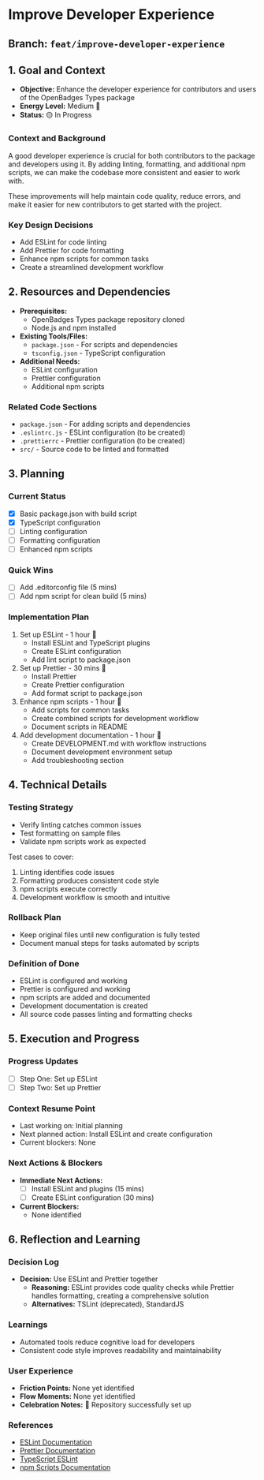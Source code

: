 # Improve Developer Experience

## Branch: `feat/improve-developer-experience`

## 1. Goal and Context
- **Objective:** Enhance the developer experience for contributors and users of the OpenBadges Types package
- **Energy Level:** Medium 🔋
- **Status:** 🟡 In Progress

### Context and Background
A good developer experience is crucial for both contributors to the package and developers using it. By adding linting, formatting, and additional npm scripts, we can make the codebase more consistent and easier to work with.

These improvements will help maintain code quality, reduce errors, and make it easier for new contributors to get started with the project.

### Key Design Decisions
- Add ESLint for code linting
- Add Prettier for code formatting
- Enhance npm scripts for common tasks
- Create a streamlined development workflow

## 2. Resources and Dependencies
- **Prerequisites:** 
  - OpenBadges Types package repository cloned
  - Node.js and npm installed
- **Existing Tools/Files:** 
  - `package.json` - For scripts and dependencies
  - `tsconfig.json` - TypeScript configuration
- **Additional Needs:** 
  - ESLint configuration
  - Prettier configuration
  - Additional npm scripts

### Related Code Sections
- `package.json` - For adding scripts and dependencies
- `.eslintrc.js` - ESLint configuration (to be created)
- `.prettierrc` - Prettier configuration (to be created)
- `src/` - Source code to be linted and formatted

## 3. Planning
### Current Status
- [x] Basic package.json with build script
- [x] TypeScript configuration
- [ ] Linting configuration
- [ ] Formatting configuration
- [ ] Enhanced npm scripts

### Quick Wins
- [ ] Add .editorconfig file (5 mins)
- [ ] Add npm script for clean build (5 mins)

### Implementation Plan
1. Set up ESLint - 1 hour 🎯
   - Install ESLint and TypeScript plugins
   - Create ESLint configuration
   - Add lint script to package.json
2. Set up Prettier - 30 mins 🎯
   - Install Prettier
   - Create Prettier configuration
   - Add format script to package.json
3. Enhance npm scripts - 1 hour 🎯
   - Add scripts for common tasks
   - Create combined scripts for development workflow
   - Document scripts in README
4. Add development documentation - 1 hour 🎯
   - Create DEVELOPMENT.md with workflow instructions
   - Document development environment setup
   - Add troubleshooting section

## 4. Technical Details
### Testing Strategy
- Verify linting catches common issues
- Test formatting on sample files
- Validate npm scripts work as expected

Test cases to cover:
1. Linting identifies code issues
2. Formatting produces consistent code style
3. npm scripts execute correctly
4. Development workflow is smooth and intuitive

### Rollback Plan
- Keep original files until new configuration is fully tested
- Document manual steps for tasks automated by scripts

### Definition of Done
- ESLint is configured and working
- Prettier is configured and working
- npm scripts are added and documented
- Development documentation is created
- All source code passes linting and formatting checks

## 5. Execution and Progress
### Progress Updates
- [ ] Step One: Set up ESLint
- [ ] Step Two: Set up Prettier

### Context Resume Point
- Last working on: Initial planning
- Next planned action: Install ESLint and create configuration
- Current blockers: None

### Next Actions & Blockers
- **Immediate Next Actions:** 
  - [ ] Install ESLint and plugins (15 mins)
  - [ ] Create ESLint configuration (30 mins)
- **Current Blockers:**
  - None identified

## 6. Reflection and Learning
### Decision Log
- **Decision:** Use ESLint and Prettier together
  - **Reasoning:** ESLint provides code quality checks while Prettier handles formatting, creating a comprehensive solution
  - **Alternatives:** TSLint (deprecated), StandardJS

### Learnings
- Automated tools reduce cognitive load for developers
- Consistent code style improves readability and maintainability

### User Experience
- **Friction Points:** None yet identified
- **Flow Moments:** None yet identified
- **Celebration Notes:** 🎉 Repository successfully set up

### References
- [ESLint Documentation](https://eslint.org/docs/user-guide/getting-started)
- [Prettier Documentation](https://prettier.io/docs/en/index.html)
- [TypeScript ESLint](https://github.com/typescript-eslint/typescript-eslint)
- [npm Scripts Documentation](https://docs.npmjs.com/cli/v8/using-npm/scripts)

